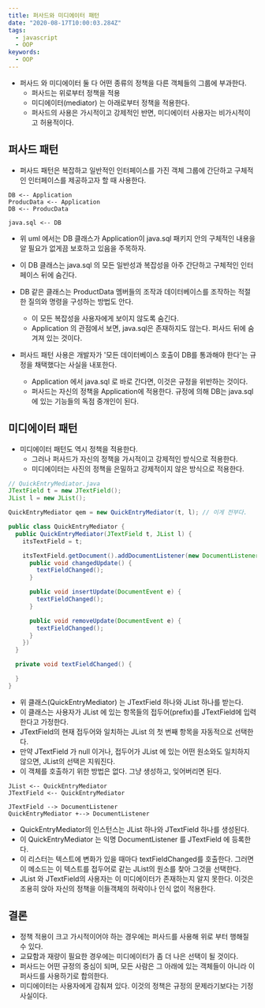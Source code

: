 ```yaml
---
title: 퍼사드와 미디에이터 패턴
date: "2020-08-17T10:00:03.284Z"
tags:
  - javascript
  - OOP
keywords:
  - OOP
---
```


- 퍼사드 와 미디에이터 둘 다 어떤 종류의 정책을 다른 객체들의 그룹에 부과한다.
  - 퍼사드는 위로부터 정책을 적용
  - 미디에이터(mediator) 는 아래로부터 정책을 적용한다.
  - 퍼사드의 사용은 가시적이고 강제적인 반면, 미디에이터 사용자는 비가시적이고 허용적이다.

## 퍼사드 패턴

- 퍼사드 패턴은 복잡하고 일반적인 인터페이스를 가진 객체 그룹에 간단하고 구체적인 인터페이스를 제공하고자 할 때 사용한다.

```uml
DB <-- Application
ProducData <-- Application
DB <-- ProducData

java.sql <-- DB
```

- 위 uml 에서는 DB 클래스가 Application이 java.sql 패키지 안의 구체적인 내용을 알 필요가 없게끔 보호하고 있음을 주목하자.
- 이 DB 클래스는 java.sql 의 모든 일반성과 복잡성을 아주 간단하고 구체적인 인터페이스 뒤에 숨긴다.

- DB 같은 클래스는 ProductData 멤버들의 조작과 데이터베이스를 조작하는 적절한 질의와 명령을 구성하는 방법도 안다.

  - 이 모든 복잡성을 사용자에게 보이지 않도록 숨긴다.
  - Application 의 관점에서 보면, java.sql은 존재하지도 않는다. 퍼사드 뒤에 숨겨져 있는 것이다.

- 퍼사드 패턴 사용은 개발자가 '모든 데이터베이스 호출이 DB를 통과해야 한다'는 규정을 채택했다는 사실을 내포한다.
  - Application 에서 java.sql 로 바로 간다면, 이것은 규정을 위반하는 것이다.
  - 퍼사드는 자신의 정책을 Application에 적용한다. 규정에 의해 DB는 java.sql에 있는 기능들의 독점 중개인이 된다.

## 미디에이터 패턴

- 미디에이터 패턴도 역시 정책을 적용한다.
  - 그러나 퍼사드가 자신의 정책을 가시적이고 강제적인 방식으로 적용한다.
  - 미디에이터는 사진의 정책을 은밀하고 강제적이지 않은 방식으로 적용한다.

```java
// QuickEntryMediator.java
JTextField t = new JTextField();
JList l = new JList();

QuickEntryMediator qem = new QuickEntryMediator(t, l); // 이게 전부다.

public class QuickEntryMediator {
  public QuickEntryMediator(JTextField t, JList l) {
    itsTextField = t;

    itsTextField.getDocument().addDocumentListener(new DocumentListener() {
      public void changedUpdate() {
        textFieldChanged();
      }

      public void insertUpdate(DocumentEvent e) {
        textFieldChanged();
      }

      public void removeUpdate(DocumentEvent e) {
        textFieldChanged();
      }
    })
  }

  private void textFieldChanged() {

  }
}
```

- 위 클래스(QuickEntryMediator) 는 JTextField 하나와 JList 하나를 받는다.
- 이 클래스는 사용자가 JList 에 있는 항목들의 접두어(prefix)를 JTextField에 입력한다고 가정한다.
- JTextField의 현재 접두어와 일치하는 JList 의 첫 번째 항목을 자동적으로 선택한다.
- 만약 JTextField 가 null 이거나, 접두어가 JList 에 있는 어떤 원소와도 일치하지 않으면, JList의 선택은 지워진다.
- 이 객체를 호출하기 위한 방법은 없다. 그냥 생성하고, 잊어버리면 된다.

```uml
JList <-- QuickEntryMediator
JTextField <-- QuickEntryMediator

JTextField --> DocumentListener
QuickEntryMediator +--> DocumentListener
```

- QuickEntryMediator의 인스턴스는 JList 하나와 JTextField 하나를 생성된다.
- 이 QuickEntryMediator 는 익명 DocumentListener 를 JTextField 에 등록한다.
- 이 리스터는 텍스트에 변화가 있을 때마다 textFieldChanged를 호출한다. 그러면 이 메소드는 이 텍스트를 접두어로 같는 JList의 원소를 찾아 그것을 선택한다.
- JList 와 JTextField의 사용자는 이 미디에이터가 존재하는지 알지 못한다. 이것은 조용히 앉아 자신의 정책을 이들객체의 허락이나 인식 없이 적용한다.

## 결론

- 정책 적용이 크고 가시적이어야 하는 경우에는 퍼사드를 사용해 위로 부터 행해질 수 있다.
- 교묘함과 재량이 필요한 경우에는 미디에이터가 좀 더 나은 선택이 될 것이다.
- 퍼사드는 어떤 규정의 중심이 되며, 모든 사람은 그 아래에 있는 객체들이 아니라 이 퍼사드를 사용하기로 합의한다.
- 미디에이터는 사용자에게 감춰져 있다. 이것의 정책은 규정의 문제라기보다는 기정사실이다.
